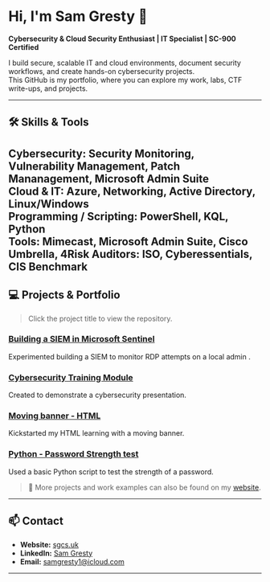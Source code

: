 # Hi, I'm Sam Gresty 👋
**Cybersecurity & Cloud Security Enthusiast | IT Specialist | SC-900 Certified**

I build secure, scalable IT and cloud environments, document security workflows, and create hands-on cybersecurity projects.  
This GitHub is my portfolio, where you can explore my work, labs, CTF write-ups, and projects.  

---

## 🛠 Skills & Tools

**Cybersecurity:** Security Monitoring, Vulnerability Management, Patch Mananagement, Microsoft Admin Suite  
**Cloud & IT:** Azure, Networking, Active Directory, Linux/Windows  
**Programming / Scripting:** PowerShell, KQL, Python   
**Tools:** Mimecast, Microsoft Admin Suite, Cisco Umbrella, 4Risk
**Auditors:** ISO, Cyberessentials, CIS Benchmark
---

## 💻 Projects & Portfolio

> Click the project title to view the repository.

### [Building a SIEM in Microsoft Sentinel](https://github.com/Github-SGCS/Building-a-SIEM---Microsoft-Sentinel-)
Experimented building a SIEM to monitor RDP attempts on a local admin .

### [Cybersecurity Training Module](https://github.com/Github-SGCS/SGCS-Cybersecurity-Training-Module)
Created to demonstrate a cybersecurity presentation.

### [Moving banner - HTML](https://github.com/Github-SGCS/HTML---Moving-Banner)
Kickstarted my HTML learning with a moving banner.  

### [Python - Password Strength test](https://github.com/Github-SGCS/Password-Strength-Test)
Used a basic Python script to test the strength of a password.  

> 🔗 More projects and work examples can also be found on my [website](https://sgcs.uk).

---

## 📫 Contact

- **Website:** [sgcs.uk](https://sgcs.uk)  
- **LinkedIn:** [Sam Gresty](www.linkedin.com/in/samuel-gresty)  
- **Email:** samgresty1@icloud.com

---
